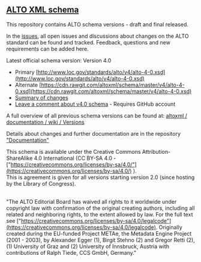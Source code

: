 ## [ALTO XML schema](https://github.com/altoxml/schema/wiki)
This repository contains ALTO schema versions - draft and final released.

In the [issues](https://github.com/altoxml/schema/issues), all open issues and discussions about changes on the ALTO standard can be found and tracked.
Feedback, questions and new requirements can be added here.


Latest official schema version:
Version 4.0
* Primary [http://www.loc.gov/standards/alto/v4/alto-4-0.xsd](http://www.loc.gov/standards/alto/v4/alto-4-0.xsd)
* Alternate [https://cdn.rawgit.com/altoxml/schema/master/v4/alto-4-0.xsd](https://cdn.rawgit.com/altoxml/schema/master/v4/alto-4-0.xsd)
* [Summary of changes](https://github.com/altoxml/documentation/wiki/v4.0-Changes)
* [Leave a comment about v4.0 schema](https://github.com/altoxml/schema/issues/new) - Requires GitHub account  


A full overview of all previous schema versions can be found at:
[altoxml / documentation / wiki / Versions](https://github.com/altoxml/documentation/wiki/Versions)  

Details about changes and further documentation are in the repository
["Documentation"](https://github.com/altoxml/documentation/wiki)  


This schema is available under the Creative Commons Attribution-ShareAlike 4.0 International (CC BY-SA 4.0 - ["https://creativecommons.org/licenses/by-sa/4.0/"](https://creativecommons.org/licenses/by-sa/4.0/) ).
<br/>This is agreement is given for all versions starting version 2.0 (since hosting by the Library of Congress).

<br/>"The ALTO Editorial Board has waived all rights to it worldwide under copyright law with confirmation of the original creating authors, including all related and neighboring rights, to the extent allowed by law. For the full text see ["https://creativecommons.org/licenses/by-sa/4.0/legalcode"](https://creativecommons.org/licenses/by-sa/4.0/legalcode).
Originally created during the EU-funded Project METAe, the Metadata Engine Project (2001 - 2003), by Alexander Egger (1), Birgit Stehno (2) and Gregor Retti (2), (1) University of Graz and (2) University of Innsbruck, Austria with contributions of Ralph Tiede, CCS GmbH, Germany."
